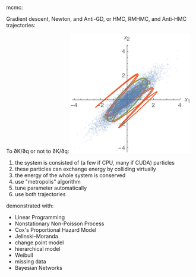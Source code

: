 mcmc:

Gradient descent, Newton, and Anti-GD, or HMC, RMHMC, and Anti-HMC trajectories:

To ∂K/∂q or not to ∂K/∂q:
![avatar](3traj1.png)

1. the system is consisted of (a few if CPU, many if CUDA) particles
2. these particles can exchange energy by colliding virtually
3. the energy of the whole system is conserved
4. use "metropolis" algorithm
5. tune parameter automatically
6. use both trajectories

demonstrated with:
* Linear Programming
* Nonstationary Non-Poisson Process
* Cox's Proportional Hazard Model
* Jelinski–Moranda
* change point model
* hierarchical model
* Weibull
* missing data
* Bayesian Networks
